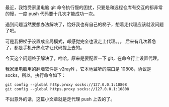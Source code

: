 最近，我饱受家里电脑 git 命令执行慢的困扰，只要是和远程仓库有交互的都非常的慢，一度 push 代码要十几次才能成功一次。

遇到问题当然要想办法解决了，恰好我也有自己的梯子，想着走代理应该就没问题了吧。

可是我把梯子设置成全局模式，却感觉完全也没走上代理。。。 后来有几次着急了，都是手机开热点才让代码提上去的。

今天这个问题终于解决了，哈哈，原来是要配置一下 git，在命令行上设置代理。

我家里电脑用的翻墙软件是 v2rayN ，它本地监听的端口是 10808，协议是 socks，所以，执行命令如下：

```
git config --global http.proxy socks://127.0.0.1:10808
git config --global https.proxy socks://127.0.0.1:10808
```

不出意外的话，这篇小文章就是走代理 push 上去的了。

